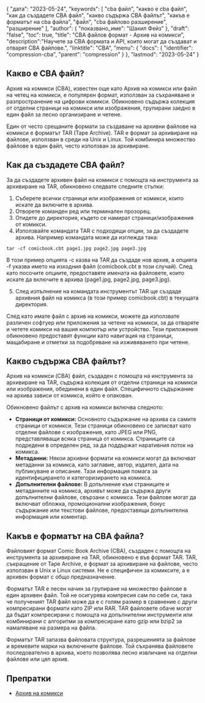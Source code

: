 {
"дата": "2023-05-24",
  "keywords": [
"cba файл",
"какво е cba файл",
"как да създадете CBA файл",
"какво съдържа CBA файлът",
"какъв е форматът на cba файла",
"файл",
"cba файлово разширение",
"разширение"
],
  "author": {
"показвано_име": "Шакил Фейз"
},
"draft": "false",
"toc": true,
"title": "CBA файлов формат - Архив на комикси",
  "description":"Научете за CBA формата и API, които могат да създават и отварят CBA файлове.",
"linktitle": "CBA",
  "menu": {
    "docs": {
      "identifier": "compression-cba",
      "parent": "compression"
}
},
"lastmod": "2023-05-24"
}

## Какво е CBA файл?

Архив на комикси (CBA), известен още като Архив на комикси или файл на четец на комикси, е популярен формат, използван за съхраняване и разпространение на цифрови комикси. Обикновено съдържа колекция от отделни страници на комикси или изображения, групирани заедно в един файл за лесно организиране и четене.

Един от често срещаните формати за създаване на архивни файлове на комикси е форматът TAR (Tape Archive). TAR е формат за архивиране на файлове, използван в среди на Unix и Linux. Той комбинира множество файлове в един файл, често използван за архивиране.

## Как да създадете CBA файл?

За да създадете архивен файл на комикси с помощта на инструмента за архивиране на TAR, обикновено следвате следните стъпки:

1. Съберете всички страници или изображения от комикси, които искате да включите в архива.
2. Отворете команден ред или терминален прозорец.
3. Отидете до директория, където се намират страници/изображения от комикси.
4. Използвайте командата TAR с подходящи опции, за да създадете архива. Например командата може да изглежда така:

```
tar -cf comicbook.cbt page1.jpg page2.jpg page3.jpg
```

В този пример опцията -c казва на TAR да създаде нов архив, а опцията -f указва името на изходния файл (comicbook.cbt в този случай). След като посочите опциите, предоставяте имената на файловете, които искате да включите в архива (page1.jpg, page2.jpg, page3.jpg).

5. След изпълнение на командата инструментът TAR ще създаде архивния файл на комикса (в този пример comicbook.cbt) в текущата директория.

След като имате файл с архив на комикси, можете да използвате различен софтуер или приложения за четене на комикси, за да отваряте и четете комикси на вашия компютър или устройство. Тези приложения обикновено предоставят функции като навигация на страници, мащабиране и отметки за подобряване на изживяването при четене.

## Какво съдържа CBA файлът?

Архив на комикси (CBA) файл, създаден с помощта на инструмента за архивиране на TAR, съдържа колекция от отделни страници на комикси или изображения, обединени в един файл. Специфичното съдържание на архива зависи от комикса, който е опакован.

Обикновено файлът с архив на комикси включва следното:

- **Страници от комикси:** Основното съдържание на архива са самите страници от комикси. Тези страници обикновено се записват като отделни файлове с изображения, като JPEG или PNG, представляващи всяка страница от комикса. Страниците са подредени в определен ред, за да поддържат наративния поток на комикса.
- **Метаданни:** Някои архивни формати на комикси могат да включват метаданни за комикса, като заглавие, автор, издател, дата на публикуване и описание. Тази информация помага за идентифицирането и категоризирането на комикса.
- **Допълнителни файлове:** В допълнение към страниците и метаданните на комикса, архивът може да съдържа други допълнителни файлове, свързани с комикса. Тези файлове могат да включват обложка, промоционални изображения, бонус съдържание или текстови файлове, предоставящи допълнителна информация или коментар.

## Какъв е форматът на CBA файла?

Файловият формат Comic Book Archive (CBA), създаден с помощта на инструмента за архивиране на TAR, обикновено е във формат TAR. TAR, съкращение от Tape Archive, е формат за архивиране на файлове, често използван в Unix и Linux системи. Не е специфичен за комиксите, а е архивен формат с общо предназначение.

Форматът TAR е лесен начин за групиране на множество файлове в един архивен файл. Той не осигурява компресия сам по себе си, така че полученият TAR файл може да е с голям размер в сравнение с други компресирани формати като ZIP или RAR. TAR файловете обаче могат да бъдат компресирани с помощта на допълнителни инструменти или комбинирани с алгоритми за компресиране като gzip или bzip2 за намаляване на размера на файла.

Форматът TAR запазва файловата структура, разрешенията за файлове и времевите марки на включените файлове. Той съхранява файловете последователно в архива, което позволява лесно извличане на отделни файлове или цял архив.

## Препратки
* [Архив на комикси](https://en.wikipedia.org/wiki/Comic_book_archive)

